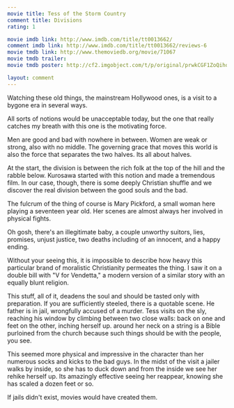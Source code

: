 ```yaml
---
movie title: Tess of the Storm Country
comment title: Divisions
rating: 1

movie imdb link: http://www.imdb.com/title/tt0013662/
comment imdb link: http://www.imdb.com/title/tt0013662/reviews-6
movie tmdb link: http://www.themoviedb.org/movie/71067
movie tmdb trailer: 
movie tmdb poster: http://cf2.imgobject.com/t/p/original/prwkCGF1ZoQihqAEaxkkjDl9ZPp.jpg

layout: comment
---
```


Watching these old things, the mainstream Hollywood ones, is a visit to a bygone era in several ways.

All sorts of notions would be unacceptable today, but the one that really catches my breath with this one is the motivating force.

Men are good and bad with nowhere in between. Women are weak or strong, also with no middle. The governing grace that moves this world is also the force that separates the two halves. Its all about halves.

At the start, the division is between the rich folk at the top of the hill and the rabble below. Kurosawa started with this notion and made a tremendous film. In our case, though, there is some deeply Christian shuffle and we discover the real division between the good souls and the bad.

The fulcrum of the thing of course is Mary Pickford, a small woman here playing a seventeen year old. Her scenes are almost always her involved in physical fights.

Oh gosh, there's an illegitimate baby, a couple unworthy suitors, lies, promises, unjust justice, two deaths including of an innocent, and a happy ending.

Without your seeing this, it is impossible to describe how heavy this particular brand of moralistic Christianity permeates the thing. I saw it on a double bill with "V for Vendetta," a modern version of a similar story with an equally blunt religion.

This stuff, all of it, deadens the soul and should be tasted only with preparation. If you are sufficiently steeled, there is a quotable scene. He father is in jail, wrongfully accused of a murder. Tess visits on the sly, reaching his window by climbing between two close walls: back on one and feet on the other, inching herself up. around her neck on a string is a Bible purloined from the church because such things should be with the people, you see.

This seemed more physical and impressive in the character than her numerous socks and kicks to the bad guys. In the midst of the visit a jailer walks by inside, so she has to duck down and from the inside we see her rehike herself up. Its amazingly effective seeing her reappear, knowing she has scaled a dozen feet or so.

If jails didn't exist, movies would have created them.